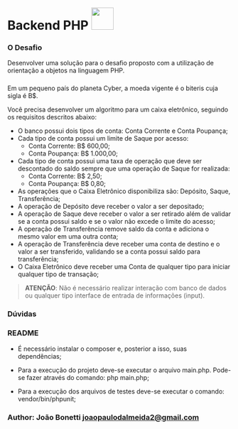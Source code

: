 # Backend PHP <img src="https://www.moovin.com.br/assets/images/svg/logo2.svg" width="50">

### O Desafio

Desenvolver uma solução para o desafio proposto com a utilização de orientação a objetos na linguagem PHP.
###
Em um pequeno país do planeta Cyber, a moeda vigente é o biteris cuja sigla é B$.

Você precisa desenvolver um algoritmo para um caixa eletrônico, seguindo os requisitos descritos abaixo:

- O banco possui dois tipos de conta: Conta Corrente e Conta Poupança;
- Cada tipo de conta possui um limite de Saque por acesso:
	- Conta Corrente: B$ 600,00;
	- Conta Poupança: B$ 1.000,00;
- Cada tipo de conta possui uma taxa de operação que deve ser descontado do saldo sempre que uma operação de Saque for realizada:
	- Conta Corrente: B$ 2,50;
	- Conta Poupança: B$ 0,80;
- As operações que o Caixa Eletrônico disponibiliza são: Depósito, Saque, Transferência;
- A operação de Depósito deve receber o valor a ser depositado;
- A operação de Saque deve receber o valor a ser retirado além de validar se a conta possui saldo e se o valor não excede o limite do acesso;
- A operação de Transferência remove saldo da conta e adiciona o mesmo valor em uma outra conta;
- A operação de Transferência deve receber uma conta de destino e o valor a ser transferido, validando se a conta possui saldo para transferência;
- O Caixa Eletrônico deve receber uma Conta de qualquer tipo para iniciar qualquer tipo de transação;

> **ATENÇÃO**: Não é necessário realizar interação com banco de dados ou qualquer tipo interface de entrada de informações (input).

### Dúvidas

### README

- É necessário instalar o composer e, posterior a isso, suas dependências;

- Para a execução do projeto deve-se executar o arquivo main.php. Pode-se fazer através do comando: php main.php;

- Para a execução dos arquivos de testes deve-se executar o comando: vendor/bin/phpunit;

### Author: João Bonetti <joaopaulodalmeida2@gmail.com>
